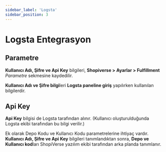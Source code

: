 ```yaml
---
sidebar_label: 'Logsta'
sidebar_position: 3
---
```


# Logsta Entegrasyon

## Parametre

**Kullanıcı Adı, Şifre ve Api Key** bilgileri, **Shopiverse > Ayarlar > Fulfillment**  *Parametre* sekmesine kaydedilir. 

**Kullanıcı Adı ve Şifre bilgi**leri **Logsta paneline giriş** yapılırken kullanılan bilgilerdir.

## Api Key

**Api Key** bilgisi de Logsta tarafından alınır. (Kullanıcı oluşturulduğunda Logsta ekibi tarafından bu bilgi verilir.)

Ek olarak Depo Kodu ve Kullanıcı Kodu parametrelerine ihtiyaç vardır. **Kullanıcı Adı, Şifre ve Api Key** bilgileri tanımlandıktan sonra, **Depo ve Kullanıcı kod**ları ShopiVerse yazılım ekibi tarafından arka planda tanımlanır. 



 